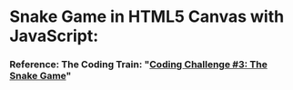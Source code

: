 # Snake Game in HTML5 Canvas with JavaScript:

### Reference: The Coding Train: "[Coding Challenge #3: The Snake Game](https://www.youtube.com/watch?v=AaGK-fj-BAM&list=PLRqwX-V7Uu6aRpfixWba8ZF6tJnZy5Mfw)"
